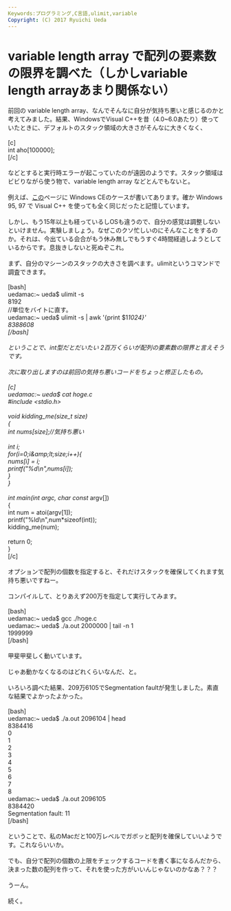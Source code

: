 ```yaml
---
Keywords:プログラミング,C言語,ulimit,variable
Copyright: (C) 2017 Ryuichi Ueda
---
```

# variable length array で配列の要素数の限界を調べた（しかしvariable length arrayあまり関係ない）
前回の variable length array、なんでそんなに自分が気持ち悪いと感じるのかと考えてみました。結果、WindowsでVisual C++を昔（4.0~6.0あたり）使っていたときに、デフォルトのスタック領域の大きさがそんなに大きくなく、<br />
<br />
[c]<br />
int aho[100000];<br />
[/c]<br />
<br />
などとすると実行時エラーが起こっていたのが遠因のようです。スタック領域はビビりながら使う物で、variable length array などとんでもないと。<br />
<br />
例えば、<a href="http://www.office-matsunaga.biz/evctips/evctips04.html" target="_blank">この</a>ページに Windows CEのケースが書いてあります。確か Windows 95, 97 で Visual C++ を使っても全く同じだったと記憶しています。<br />
<br />
しかし、もう15年以上も経っているしOSも違うので、自分の感覚は調整しないといけません。実験しましょう。なぜこのクソ忙しいのにそんなことをするのか。それは、今出ている会合がもう休み無しでもうすぐ4時間経過しようとしているからです。息抜きしないと死ぬぞこれ。<br />
<br />
まず、自分のマシーンのスタックの大きさを調べます。ulimitというコマンドで調査できます。<br />
<br />
[bash]<br />
uedamac:~ ueda$ ulimit -s<br />
8192<br />
//単位をバイトに直す。<br />
uedamac:~ ueda$ ulimit -s | awk '{print $1*1024}'<br />
8388608<br />
[/bash]<br />
<br />
ということで、int型だとだいたい 2百万くらいが配列の要素数の限界と言えそうです。<br />
<br />
次に取り出しますのは前回の気持ち悪いコードをちょっと修正したもの。<br />
<br />
[c]<br />
uedamac:~ ueda$ cat hoge.c<br />
#include &lt;stdio.h&gt;<br />
<br />
void kidding_me(size_t size)<br />
{<br />
	int nums[size];//気持ち悪い<br />
<br />
	int i;<br />
	for(i=0;i&amp;amp;lt;size;i++){<br />
		nums[i] = i;<br />
		printf(&quot;%d\\n&quot;,nums[i]);<br />
	}<br />
}<br />
<br />
int main(int argc, char const* argv[])<br />
{<br />
 int num = atoi(argv[1]);<br />
 printf(&quot;%ld\\n&quot;,num*sizeof(int));<br />
 kidding_me(num);<br />
<br />
 return 0;<br />
}<br />
[/c]<br />
<br />
オプションで配列の個数を指定すると、それだけスタックを確保してくれます気持ち悪いですねー。<br />
<br />
コンパイルして、とりあえず200万を指定して実行してみます。<br />
<br />
[bash]<br />
uedamac:~ ueda$ gcc ./hoge.c<br />
uedamac:~ ueda$ ./a.out 2000000 | tail -n 1<br />
1999999<br />
[/bash]<br />
<br />
甲斐甲斐しく動いています。<br />
<br />
じゃあ動かなくなるのはどれくらいなんだ、と。<br />
<br />
いろいろ調べた結果、209万6105でSegmentation faultが発生しました。素直な結果でよかったよかった。<br />
<br />
[bash]<br />
uedamac:~ ueda$ ./a.out 2096104 | head<br />
8384416<br />
0<br />
1<br />
2<br />
3<br />
4<br />
5<br />
6<br />
7<br />
8<br />
uedamac:~ ueda$ ./a.out 2096105<br />
8384420<br />
Segmentation fault: 11<br />
[/bash]<br />
<br />
ということで、私のMacだと100万レベルでガボッと配列を確保していいようです。これならいいか。<br />
<br />
でも、自分で配列の個数の上限をチェックするコードを書く事になるんだから、決まった数の配列を作って、それを使った方がいいんじゃないのかなあ？？？<br />
<br />
うーん。<br />
<br />
続く。
